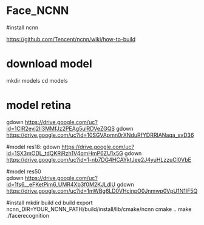 # Face_NCNN

#install ncnn

  https://github.com/Tencent/ncnn/wiki/how-to-build

# download model
  
  mkdir models
  cd models
  
  # model retina 
   gdown https://drive.google.com/uc?id=1ClR2evj2II3MMfJz2PEAg5ulRDVeZGQS
   gdown https://drive.google.com/uc?id=10SGVApmn0rXNduRfYDRRIANaqa_svD36
   
  #model res18:
   gdown https://drive.google.com/uc?id=1SX3mODL_tdQKRjRzh1V4qmHmP6ZU1x5G
   gdown https://drive.google.com/uc?id=1-nb7DG4HCAYktJee2J4yuHLzzuCl0VbE
   
  #model res50   
   gdown https://drive.google.com/uc?id=1fs6__eFKetPim6_UMR4Xb3f0M2KJLdlU
   gdown https://drive.google.com/uc?id=1mWBg6LD0VHcjnpO0Jnmwp0VpU1N1IF5Q
   
 
 
 #install
  mkdir build
  cd build
  export ncnn_DIR=YOUR_NCNN_PATH/build/install/lib/cmake/ncnn
  cmake ..
  make
  ./facerecognition
  

   
    
